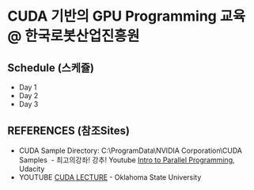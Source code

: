 # CUDA 기반의 GPU Programming 교육 @ 한국로봇산업진흥원

## Schedule (스케쥴)
  - Day 1
  - Day 2
  - Day 3


## REFERENCES (참조Sites)
  - CUDA Sample Directory: C:\ProgramData\NVIDIA Corporation\CUDA Samples
  - 최고의강좌! 강추! Youtube [Intro to Parallel Programming](https://www.youtube.com/watch?v=F620ommtjqk&list=PLAwxTw4SYaPnFKojVQrmyOGFCqHTxfdv2), Udacity
  - YOUTUBE [CUDA LECTURE](https://www.youtube.com/watch?v=sxhvmTveO2A) - Oklahoma State University

